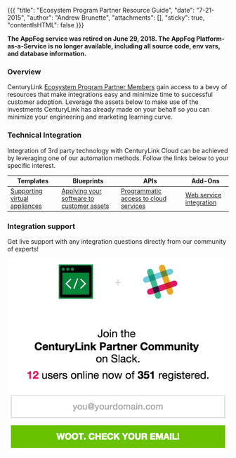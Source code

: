 {{{
  "title": "Ecosystem Program Partner Resource Guide",
  "date": "7-21-2015",
  "author": "Andrew Brunette",
  "attachments": [],
  "sticky": true,
  "contentIsHTML": false
}}}

<strong>The AppFog service was retired on June 29, 2018. The AppFog Platform-as-a-Service is no longer available, including all source code, env vars, and database information. </strong>

### Overview

CenturyLink [Ecosystem Program Partner Members](centurylink-cloud-ecosystem-program-guide.md) gain access to a bevy of resources that make integrations easy and minimize time to successful customer adoption.  Leverage the assets below to make use of the investments CenturyLink has already made on your behalf so you can minimize your engineering and marketing learning curve.

### Technical Integration

Integration of 3rd party technology with CenturyLink Cloud can be achieved by leveraging one of our automation methods.  Follow the links below to your specific interest.


|Templates|Blueprints|APIs|Add-Ons|
|------|--------|---------|--------|
|[Supporting virtual appliances](ecosystem-program-resources-templates.md) |[Applying your software to customer assets](ecosystem-program-resources-blueprints.md)|[Programmatic access to cloud services](ecosystem-program-resources-api.md) |[Web service integration](ecosystem-program-resources-addons.md)  |

### Integration support

Get live support with any integration questions directly from our community of experts!

[![Slack](../../images/ecosystem_program_resources/ctl-community-slack-screenshot.png)](http://ctl-community-slackin.useast.appfog.ctl.io/)
